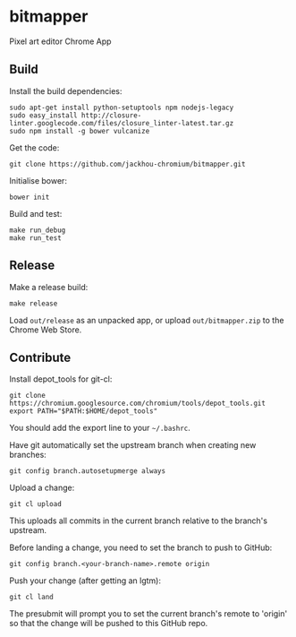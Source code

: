 bitmapper
=========

Pixel art editor Chrome App

Build
-----

Install the build dependencies:

    sudo apt-get install python-setuptools npm nodejs-legacy
    sudo easy_install http://closure-linter.googlecode.com/files/closure_linter-latest.tar.gz
    sudo npm install -g bower vulcanize

Get the code:

    git clone https://github.com/jackhou-chromium/bitmapper.git

Initialise bower:

    bower init

Build and test:

    make run_debug
    make run_test

Release
-------

Make a release build:

    make release

Load `out/release` as an unpacked app, or upload `out/bitmapper.zip` to the
Chrome Web Store.

Contribute
----------

Install depot_tools for git-cl:

    git clone https://chromium.googlesource.com/chromium/tools/depot_tools.git
    export PATH="$PATH:$HOME/depot_tools"

You should add the export line to your `~/.bashrc`.

Have git automatically set the upstream branch when creating new branches:

    git config branch.autosetupmerge always

Upload a change:

    git cl upload

This uploads all commits in the current branch relative to the branch's
upstream.

Before landing a change, you need to set the branch to push to GitHub:

    git config branch.<your-branch-name>.remote origin

Push your change (after getting an lgtm):

    git cl land

The presubmit will prompt you to set the current branch's remote to 'origin' so
that the change will be pushed to this GitHub repo.
